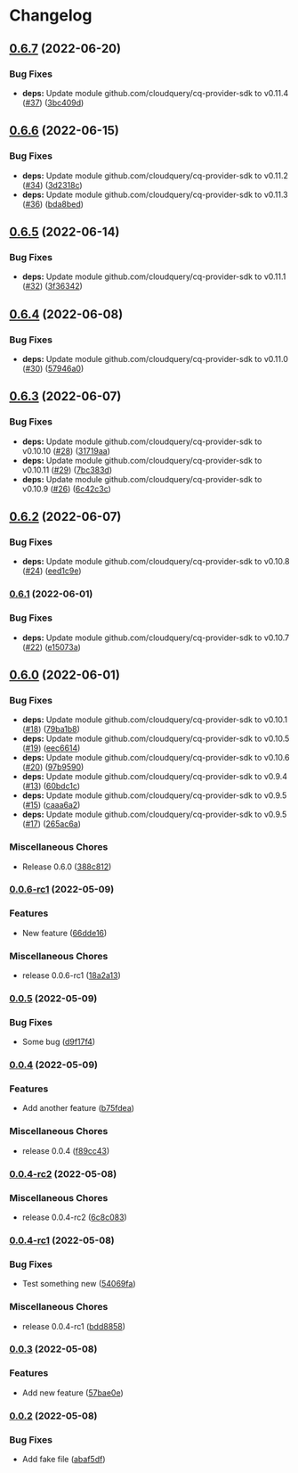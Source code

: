 # Changelog

## [0.6.7](https://github.com/cloudquery/cq-provider-releaseplayground/compare/v0.6.6...v0.6.7) (2022-06-20)


### Bug Fixes

* **deps:** Update module github.com/cloudquery/cq-provider-sdk to v0.11.4 ([#37](https://github.com/cloudquery/cq-provider-releaseplayground/issues/37)) ([3bc409d](https://github.com/cloudquery/cq-provider-releaseplayground/commit/3bc409d0f810ed46534145b80837f9d3d7734b66))

## [0.6.6](https://github.com/cloudquery/cq-provider-releaseplayground/compare/v0.6.5...v0.6.6) (2022-06-15)


### Bug Fixes

* **deps:** Update module github.com/cloudquery/cq-provider-sdk to v0.11.2 ([#34](https://github.com/cloudquery/cq-provider-releaseplayground/issues/34)) ([3d2318c](https://github.com/cloudquery/cq-provider-releaseplayground/commit/3d2318cebfe646fe955889368d0465251f89fd75))
* **deps:** Update module github.com/cloudquery/cq-provider-sdk to v0.11.3 ([#36](https://github.com/cloudquery/cq-provider-releaseplayground/issues/36)) ([bda8bed](https://github.com/cloudquery/cq-provider-releaseplayground/commit/bda8beda3ccb734e992e48499b323a2eb5baf68d))

## [0.6.5](https://github.com/cloudquery/cq-provider-releaseplayground/compare/v0.6.4...v0.6.5) (2022-06-14)


### Bug Fixes

* **deps:** Update module github.com/cloudquery/cq-provider-sdk to v0.11.1 ([#32](https://github.com/cloudquery/cq-provider-releaseplayground/issues/32)) ([3f36342](https://github.com/cloudquery/cq-provider-releaseplayground/commit/3f36342a5260273e838fb7641f3a96aa45d0985c))

## [0.6.4](https://github.com/cloudquery/cq-provider-releaseplayground/compare/v0.6.3...v0.6.4) (2022-06-08)


### Bug Fixes

* **deps:** Update module github.com/cloudquery/cq-provider-sdk to v0.11.0 ([#30](https://github.com/cloudquery/cq-provider-releaseplayground/issues/30)) ([57946a0](https://github.com/cloudquery/cq-provider-releaseplayground/commit/57946a0c6cd1c0e5f3d6930c8c4593c328b0c136))

## [0.6.3](https://github.com/cloudquery/cq-provider-releaseplayground/compare/v0.6.2...v0.6.3) (2022-06-07)


### Bug Fixes

* **deps:** Update module github.com/cloudquery/cq-provider-sdk to v0.10.10 ([#28](https://github.com/cloudquery/cq-provider-releaseplayground/issues/28)) ([31719aa](https://github.com/cloudquery/cq-provider-releaseplayground/commit/31719aa3db0801b058755be3e67469d3b76c8534))
* **deps:** Update module github.com/cloudquery/cq-provider-sdk to v0.10.11 ([#29](https://github.com/cloudquery/cq-provider-releaseplayground/issues/29)) ([7bc383d](https://github.com/cloudquery/cq-provider-releaseplayground/commit/7bc383d0242c74ef017617fa1c69f52c9167af57))
* **deps:** Update module github.com/cloudquery/cq-provider-sdk to v0.10.9 ([#26](https://github.com/cloudquery/cq-provider-releaseplayground/issues/26)) ([6c42c3c](https://github.com/cloudquery/cq-provider-releaseplayground/commit/6c42c3c52e586aac35fe05b2bf16c24fbf519c82))

## [0.6.2](https://github.com/cloudquery/cq-provider-releaseplayground/compare/v0.6.1...v0.6.2) (2022-06-07)


### Bug Fixes

* **deps:** Update module github.com/cloudquery/cq-provider-sdk to v0.10.8 ([#24](https://github.com/cloudquery/cq-provider-releaseplayground/issues/24)) ([eed1c9e](https://github.com/cloudquery/cq-provider-releaseplayground/commit/eed1c9e1b7f5f69a3624363e9701cdb9b9469486))

### [0.6.1](https://github.com/cloudquery/cq-provider-releaseplayground/compare/v0.6.0...v0.6.1) (2022-06-01)


### Bug Fixes

* **deps:** Update module github.com/cloudquery/cq-provider-sdk to v0.10.7 ([#22](https://github.com/cloudquery/cq-provider-releaseplayground/issues/22)) ([e15073a](https://github.com/cloudquery/cq-provider-releaseplayground/commit/e15073a01ad9162e2425389fcc4ef21b91309213))

## [0.6.0](https://github.com/cloudquery/cq-provider-releaseplayground/compare/v0.0.6-rc1...v0.6.0) (2022-06-01)


### Bug Fixes

* **deps:** Update module github.com/cloudquery/cq-provider-sdk to v0.10.1 ([#18](https://github.com/cloudquery/cq-provider-releaseplayground/issues/18)) ([79ba1b8](https://github.com/cloudquery/cq-provider-releaseplayground/commit/79ba1b81d18a5a492708c8af3e0d03b867cabd28))
* **deps:** Update module github.com/cloudquery/cq-provider-sdk to v0.10.5 ([#19](https://github.com/cloudquery/cq-provider-releaseplayground/issues/19)) ([eec6614](https://github.com/cloudquery/cq-provider-releaseplayground/commit/eec6614e0377c81b9e0a3c67066306726ed03cb3))
* **deps:** Update module github.com/cloudquery/cq-provider-sdk to v0.10.6 ([#20](https://github.com/cloudquery/cq-provider-releaseplayground/issues/20)) ([97b9590](https://github.com/cloudquery/cq-provider-releaseplayground/commit/97b9590d09dd952a8443c56232f211e75e20e517))
* **deps:** Update module github.com/cloudquery/cq-provider-sdk to v0.9.4 ([#13](https://github.com/cloudquery/cq-provider-releaseplayground/issues/13)) ([60bdc1c](https://github.com/cloudquery/cq-provider-releaseplayground/commit/60bdc1c50fcb9517603f2c21fa5fe6d57918cfcc))
* **deps:** Update module github.com/cloudquery/cq-provider-sdk to v0.9.5 ([#15](https://github.com/cloudquery/cq-provider-releaseplayground/issues/15)) ([caaa6a2](https://github.com/cloudquery/cq-provider-releaseplayground/commit/caaa6a26cac84a1811dbc2f4faf19186b2b50ac7))
* **deps:** Update module github.com/cloudquery/cq-provider-sdk to v0.9.5 ([#17](https://github.com/cloudquery/cq-provider-releaseplayground/issues/17)) ([265ac6a](https://github.com/cloudquery/cq-provider-releaseplayground/commit/265ac6a6f7d382061ecb9e29b091d7e3b2d96b4c))


### Miscellaneous Chores

* Release 0.6.0 ([388c812](https://github.com/cloudquery/cq-provider-releaseplayground/commit/388c812f2988de332c7c74f4b7d06af5e1686582))

### [0.0.6-rc1](https://github.com/cloudquery/cq-provider-releaseplayground/compare/v0.0.5...v0.0.6-rc1) (2022-05-09)


### Features

* New feature ([66dde16](https://github.com/cloudquery/cq-provider-releaseplayground/commit/66dde16c6fadf6700b9fddccdcad2032bdd9b44b))


### Miscellaneous Chores

* release 0.0.6-rc1 ([18a2a13](https://github.com/cloudquery/cq-provider-releaseplayground/commit/18a2a1304e3037f02fc4f770032568f7c8f99fe9))

### [0.0.5](https://github.com/cloudquery/cq-provider-releaseplayground/compare/v0.0.4...v0.0.5) (2022-05-09)


### Bug Fixes

* Some bug ([d9f17f4](https://github.com/cloudquery/cq-provider-releaseplayground/commit/d9f17f4e9cda36b9890a561bf3dfb0234bf84f9e))

### [0.0.4](https://github.com/cloudquery/cq-provider-releaseplayground/compare/v0.0.4-rc2...v0.0.4) (2022-05-09)


### Features

* Add another feature ([b75fdea](https://github.com/cloudquery/cq-provider-releaseplayground/commit/b75fdea75e2d2bdaa32f31e75c54d8ee08a74bec))


### Miscellaneous Chores

* release 0.0.4 ([f89cc43](https://github.com/cloudquery/cq-provider-releaseplayground/commit/f89cc43a76a8a9e29afed97138c2bd5513d141ce))

### [0.0.4-rc2](https://github.com/cloudquery/cq-provider-releaseplayground/compare/v0.0.4-rc1...v0.0.4-rc2) (2022-05-08)


### Miscellaneous Chores

* release 0.0.4-rc2 ([6c8c083](https://github.com/cloudquery/cq-provider-releaseplayground/commit/6c8c083b230db821f77f470e529f66fb896d78cf))

### [0.0.4-rc1](https://github.com/cloudquery/cq-provider-releaseplayground/compare/v0.0.3...v0.0.4-rc1) (2022-05-08)


### Bug Fixes

* Test something new ([54069fa](https://github.com/cloudquery/cq-provider-releaseplayground/commit/54069fa3ce8868888e432b52bf107631b0d96497))


### Miscellaneous Chores

* release 0.0.4-rc1 ([bdd8858](https://github.com/cloudquery/cq-provider-releaseplayground/commit/bdd8858370614bb55bc4b5ae97f1875c76dc8f1f))

### [0.0.3](https://github.com/cloudquery/cq-provider-releaseplayground/compare/v0.0.2...v0.0.3) (2022-05-08)


### Features

* Add new feature ([57bae0e](https://github.com/cloudquery/cq-provider-releaseplayground/commit/57bae0e8f92bc31a833a56298b9e5ef9ec374c81))

### [0.0.2](https://github.com/cloudquery/cq-provider-releaseplayground/compare/v0.0.1...v0.0.2) (2022-05-08)


### Bug Fixes

* Add fake file ([abaf5df](https://github.com/cloudquery/cq-provider-releaseplayground/commit/abaf5df927997f12dcb20538e7b088e413d2c59f))
